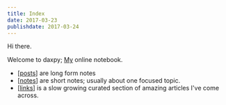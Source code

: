 ```yaml
---
title: Index
date: 2017-03-23
publishdate: 2017-03-24
---
```


Hi there.

Welcome to daxpy; [My](/about) online notebook. 
- [[posts](/posts)] are long form notes
- [[notes](/notes)] are short notes; usually about one focused topic. 
- [[links](/links)] is a slow growing curated section of amazing articles I've come across.

